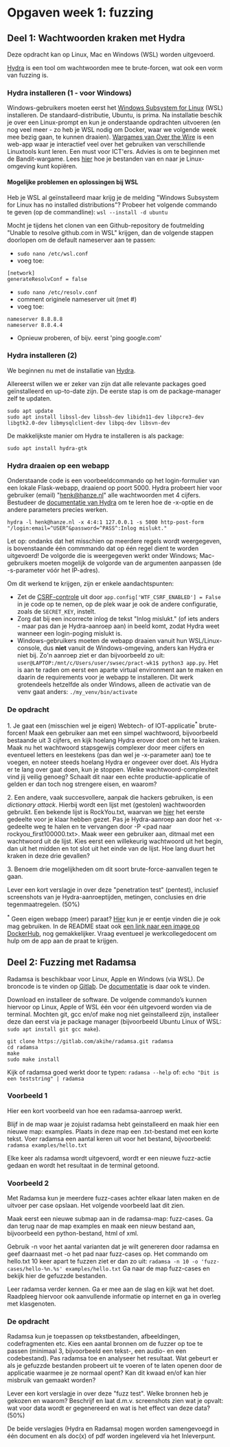 # Opgaven week 1: fuzzing

## Deel 1: Wachtwoorden kraken met Hydra

Deze opdracht kan op Linux, Mac en Windows (WSL) worden uitgevoerd.

[Hydra](https://github.com/vanhauser-thc/thc-hydra) is een tool om wachtwoorden mee te brute-forcen, wat ook een vorm van fuzzing is.

### Hydra installeren (1 - voor Windows)

Windows-gebruikers moeten eerst het [Windows Subsystem for Linux](https://learn.microsoft.com/en-us/windows/wsl/install) (WSL) installeren. De standaard-distributie, Ubuntu, is prima. Na installatie beschik je over een Linux-prompt en kun je onderstaande opdrachten uitvoeren (en nog veel meer - zo heb je WSL nodig om Docker, waar we volgende week mee bezig gaan, te kunnen draaien). [Wargames van Over the Wire](https://overthewire.org/wargames/) is een web-app waar je interactief veel over het gebruiken van verschillende Linuxtools kunt leren. Een must voor ICT'ers. Advies is om te beginnen met de Bandit-wargame. Lees [hier](https://www.howtogeek.com/426749/how-to-access-your-linux-wsl-files-in-windows-10/) hoe je bestanden van en naar je Linux-omgeving kunt kopiëren.

#### Mogelijke problemen en oplossingen bij WSL

Heb je WSL al geïnstalleerd maar krijg je de melding "Windows Subsystem for Linux has no installed distributions"? Probeer het volgende commando te geven (op de commandline): ``wsl --install -d ubuntu``

Mocht je tijdens het clonen van een Github-repository de foutmelding "Unable to resolve github.com in WSL" krijgen, dan de volgende stappen doorlopen om de default nameserver aan te passen:

* ``sudo nano /etc/wsl.conf``
* voeg toe:
```
[network]
generateResolvConf = false
```
* ``sudo nano /etc/resolv.conf``
* comment originele nameserver uit (met #)
* voeg toe:
```
nameserver 8.8.8.8
nameserver 8.8.4.4
```
* Opnieuw proberen, of bijv. eerst 'ping google.com'

### Hydra installeren (2)

We beginnen nu met de installatie van [Hydra](https://github.com/vanhauser-thc/thc-hydra). 

Allereerst willen we er zeker van zijn dat alle relevante packages goed geïnstalleerd en up-to-date zijn. De eerste stap is om de package-manager zelf te updaten.
```
sudo apt update
sudo apt install libssl-dev libssh-dev libidn11-dev libpcre3-dev libgtk2.0-dev libmysqlclient-dev libpq-dev libsvn-dev
```
<!-- Mochten git, gcc en/of make nog niet geïnstalleerd zijn, installeer deze dan eerst via je package manager (bijvoorbeeld Ubuntu Linux of WSL: ``sudo apt-get install git gcc make``). -->

De makkelijkste manier om Hydra te installeren is als package:
```
sudo apt install hydra-gtk
```

### Hydra draaien op een webapp

Onderstaande code is een voorbeeldcommando op het login-formulier van een lokale Flask-webapp, draaiend op poort 5000. Hydra probeert hier voor gebruiker (email) "henk@hanze.nl" alle wachtwoorden met 4 cijfers. Bestudeer de [documentatie van Hydra](https://github.com/vanhauser-thc/thc-hydra) om te leren hoe de -x-optie en de andere parameters precies werken.

``hydra -l henk@hanze.nl -x 4:4:1 127.0.0.1 -s 5000 http-post-form "/login:email=^USER^&password=^PASS^:Inlog mislukt."``

Let op: ondanks dat het misschien op meerdere regels wordt weergegeven, is bovenstaande één commmando dat op één regel dient te worden uitgevoerd! De volgorde die is weergegeven werkt onder Windows; Mac-gebruikers moeten mogelijk de volgorde van de argumenten aanpassen (de -s-parameter vóór het IP-adres).

Om dit werkend te krijgen, zijn er enkele aandachtspunten:

* Zet de [CSRF-controle](https://www.geeksforgeeks.org/csrf-protection-in-flask/) uit door ``app.config['WTF_CSRF_ENABLED'] = False`` in je code op te nemen, op de plek waar je ook de andere configuratie, zoals de ``SECRET_KEY``, instelt.
* Zorg dat bij een incorrecte inlog de tekst "Inlog mislukt." (of iets anders - maar pas dan je Hydra-aanroep aan) in beeld komt, zodat Hydra weet wanneer een login-poging mislukt is.
* Windows-gebruikers moeten de webapp draaien vanuit hun WSL/Linux-console, dus **niet** vanuit de Windows-omgeving, anders kan Hydra er niet bij. Zo'n aanroep ziet er dan bijvoorbeeld zo uit: ``user@LAPTOP:/mnt/c/Users/user/swsec/pract-wk1$ python3 app.py``. Het is aan te raden om eerst een aparte virtual environment aan te maken en daarin de requirements voor je webapp te installeren. Dit werk grotendeels hetzelfde als onder Windows, alleen de activatie van de venv gaat anders: ``./my_venv/bin/activate``

### De opdracht

1\. Je gaat een (misschien wel je eigen) Webtech- of IOT-applicatie<sup>*</sup> brute-forcen! Maak een gebruiker aan met een simpel wachtwoord, bijvoorbeeld bestaande uit 3 cijfers, en kijk hoelang Hydra erover doet om het te kraken. Maak nu het wachtwoord stapsgewijs complexer door meer cijfers en eventueel letters en leestekens (pas dan wel je -x-parameter aan) toe te voegen, en noteer steeds hoelang Hydra er ongeveer over doet. Als Hydra er te lang over gaat doen, kun je stoppen. Welke wachtwoord-complexiteit vind jij veilig genoeg? Schaalt dit naar een echte productie-applicatie of gelden er dan toch nog strengere eisen, en waarom?

2\. Een andere, vaak succesvollere, aanpak die hackers gebruiken, is een _dictionary attack_. Hierbij wordt een lijst met (gestolen) wachtwoorden gebruikt. Een bekende lijst is RockYou.txt, waarvan we [hier](https://github.com/hanze-hbo-ict/sw_sec_docs/tree/master/src/pract-wk1/rockyou) het eerste gedeelte voor je klaar hebben gezet. Pas je Hydra-aanroep aan door het -x-gedeelte weg te halen en te vervangen door -P &lt;pad naar rockyou_first100000.txt&gt;. Maak weer een gebruiker aan, ditmaal met een wachtwoord uit de lijst. Kies eerst een willekeurig wachtwoord uit het begin, dan uit het midden en tot slot uit het einde van de lijst. Hoe lang duurt het kraken in deze drie gevallen?

3\. Benoem drie mogelijkheden om dit soort brute-force-aanvallen tegen te gaan.

Lever een kort verslagje in over deze "penetration test" (pentest), inclusief screenshots van je Hydra-aanroeptijden, metingen, conclusies en drie tegenmaatregelen. (50%)

<sup>*</sup> Geen eigen webapp (meer) paraat? [Hier](https://github.com/hanze-hbo-ict/sw_sec_docs/tree/master/src/pract-wk1) kun je er eentje vinden die je ook mag gebruiken.
In de README staat ook [een link naar een image op DockerHub](https://hub.docker.com/r/tomerikroos/webapp-hydra), nog gemakkelijker.
Vraag eventueel je werkcollegedocent om hulp om de app aan de praat te krijgen.

## Deel 2: Fuzzing met Radamsa

Radamsa is beschikbaar voor Linux, Apple en Windows (via WSL). De broncode is te vinden op [Gitlab](https://gitlab.com/akihe/radamsa). De [documentatie](https://gitlab.com/akihe/radamsa/-/blob/develop/README.md) is daar ook te vinden.

Download en installeer de software. De volgende commando’s kunnen hiervoor op Linux, Apple of WSL één voor één uitgevoerd worden via de terminal. Mochten git, gcc en/of make nog niet geïnstalleerd zijn, installeer deze dan eerst via je package manager (bijvoorbeeld Ubuntu Linux of WSL: ``sudo apt install git gcc make``).

```
git clone https://gitlab.com/akihe/radamsa.git radamsa
cd radamsa
make
sudo make install
```

Kijk of radamsa goed werkt door te typen: ``radamsa --help`` of: ``echo "Dit is een teststring" | radamsa``

### Voorbeeld 1
Hier een kort voorbeeld van hoe een radamsa-aanroep werkt.

Blijf in de map waar je zojuist radamsa hebt geinstalleerd en maak hier een nieuwe map: examples. Plaats in deze map een .txt-bestand met een korte tekst. Voer radamsa een aantal keren uit voor het bestand, bijvoorbeeld: ``radamsa examples/hello.txt``

Elke keer als radamsa wordt uitgevoerd, wordt er een nieuwe fuzz-actie gedaan en wordt het resultaat in de terminal getoond.

### Voorbeeld 2
Met Radamsa kun je meerdere fuzz-cases achter elkaar laten maken en de uitvoer per case opslaan. Het volgende voorbeeld laat dit zien.

Maak eerst een nieuwe submap aan in de radamsa-map: fuzz-cases. Ga dan terug naar de map examples en maak een nieuw bestand aan, bijvoorbeeld een python-bestand, html of xml.

Gebruik -n voor het aantal varianten dat je wilt genereren door radamsa en geef daarnaast met -o het pad naar fuzz-cases op. Het commando om hello.txt 10 keer apart te fuzzen ziet er dan zo uit: ``radamsa -n 10 -o 'fuzz-cases/hello-%n.%s' examples/hello.txt``
Ga naar de map fuzz-cases en bekijk hier de gefuzzde bestanden.

Leer radamsa verder kennen. Ga er mee aan de slag en kijk wat het doet. Raadpleeg hiervoor ook aanvullende informatie op internet en ga in overleg met klasgenoten.

### De opdracht

Radamsa kun je toepassen op tekstbestanden, afbeeldingen, codefragmenten etc. Kies een aantal bronnen om de fuzzer op toe te passen (minimaal 3, bijvoorbeeld een tekst-, een audio- en een codebestand). Pas radamsa toe en analyseer het resultaat. Wat gebeurt er als je gefuzzde bestanden probeert uit te voeren of te laten openen door de applicatie waarmee je ze normaal opent? Kan dit kwaad en/of kan hier misbruik van gemaakt worden?

Lever een kort verslagje in over deze "fuzz test". Welke bronnen heb je gekozen en waarom? Beschrijf en laat d.m.v. screenshots zien wat je opvalt: wat voor data wordt er gegenereerd en wat is het effect van deze data? (50%)

De beide verslagjes (Hydra en Radamsa) mogen worden samengevoegd in één document en als doc(x) of pdf worden ingeleverd via het Inleverpunt.
